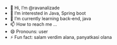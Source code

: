 - 👋 Hi, I’m @ravanalizade
- 👀 I’m interested in Java, Spring boot
- 🌱 I’m currently learning back-end, java 
- 📫 How to reach me ...
- 😄 Pronouns: user
- ⚡ Fun fact: salam verdim alana, panyatkasi olana

<!---
ravanalizade/ravanalizade is a ✨ special ✨ repository because its `README.md` (this file) appears on your GitHub profile.
You can click the Preview link to take a look at your changes.
--->
